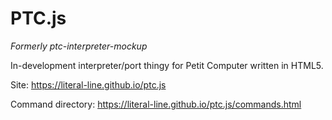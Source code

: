# PTC.js
_Formerly ptc-interpreter-mockup_

In-development interpreter/port thingy for Petit Computer written in HTML5.

Site: https://literal-line.github.io/ptc.js

Command directory: https://literal-line.github.io/ptc.js/commands.html
